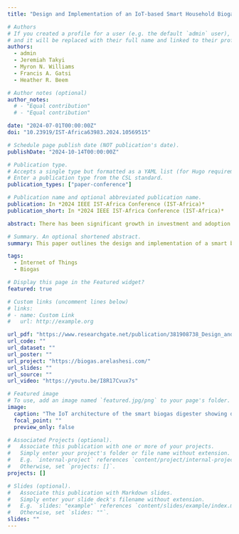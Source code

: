 ```yaml
---
title: "Design and Implementation of an IoT-based Smart Household Biogas Digester"

# Authors
# If you created a profile for a user (e.g. the default `admin` user), write the username (folder name) here
# and it will be replaced with their full name and linked to their profile.
authors:
  - admin
  - Jeremiah Takyi
  - Myron N. Williams
  - Francis A. Gatsi
  - Heather R. Beem

# Author notes (optional)
author_notes:
  # - "Equal contribution"
  # - "Equal contribution"

date: "2024-07-01T00:00:00Z"
doi: "10.23919/IST-Africa63983.2024.10569515"

# Schedule page publish date (NOT publication's date).
publishDate: "2024-10-14T00:00:00Z"

# Publication type.
# Accepts a single type but formatted as a YAML list (for Hugo requirements).
# Enter a publication type from the CSL standard.
publication_types: ["paper-conference"]

# Publication name and optional abbreviated publication name.
publication: In *2024 IEEE IST-Africa Conference (IST-Africa)*
publication_short: In *2024 IEEE IST-Africa Conference (IST-Africa)*

abstract: There has been significant growth in investment and adoption of biogas systems over the past few years. However, biogas plants often do not perform optimally through their expected lifespan due to unconducive conditions affecting the complex microbiological anaerobic digestion process. Remote monitoring of digester conditions can aid users in gaining real-time insight into the state and performance of the digester. This paper outlines the design and implementation of a smart biogas digester for the remote monitoring of critical digester conditions using IoT technologies. It measures pH and temperature at different locations in the digester and the amount of methane gas produced. Data collected from the system is transferred through a Wi-Fi gateway to the cloud for storage and analysis of the digester state and performance using a web application. Preliminary results from system testing using unbuffered water indicate the temporal and spatial variation of temperature and relatively constant and low concentrations of methane gas in the digester, as expected.

# Summary. An optional shortened abstract.
summary: This paper outlines the design and implementation of a smart biogas digester for the remote monitoring of critical digester conditions using IoT technologies. It measures pH and temperature at different locations in the digester and the amount of methane gas produced.

tags:
  - Internet of Things
  - Biogas

# Display this page in the Featured widget?
featured: true

# Custom links (uncomment lines below)
# links:
# - name: Custom Link
#   url: http://example.org

url_pdf: "https://www.researchgate.net/publication/381908738_Design_and_Implementation_of_an_IoT-based_Smart_Household_Biogas_Digester"
url_code: ""
url_dataset: ""
url_poster: ""
url_project: "https://biogas.arelashesi.com/"
url_slides: ""
url_source: ""
url_video: "https://youtu.be/I8R17Cvux7s"

# Featured image
# To use, add an image named `featured.jpg/png` to your page's folder.
image:
  caption: "The IoT architecture of the smart biogas digester showing data flow from the sensors to the cloud"
  focal_point: ""
  preview_only: false

# Associated Projects (optional).
#   Associate this publication with one or more of your projects.
#   Simply enter your project's folder or file name without extension.
#   E.g. `internal-project` references `content/project/internal-project/index.md`.
#   Otherwise, set `projects: []`.
projects: []

# Slides (optional).
#   Associate this publication with Markdown slides.
#   Simply enter your slide deck's filename without extension.
#   E.g. `slides: "example"` references `content/slides/example/index.md`.
#   Otherwise, set `slides: ""`.
slides: ""
---
```


<!-- {{% callout note %}}
Click the _Cite_ button above to demo the feature to enable visitors to import publication metadata into their reference management software.
{{% /callout %}}

{{% callout note %}}
Create your slides in Markdown - click the _Slides_ button to check out the example.
{{% /callout %}}

Add the publication's **full text** or **supplementary notes** here. You can use rich formatting such as including [code, math, and images](https://docs.hugoblox.com/content/writing-markdown-latex/). -->
